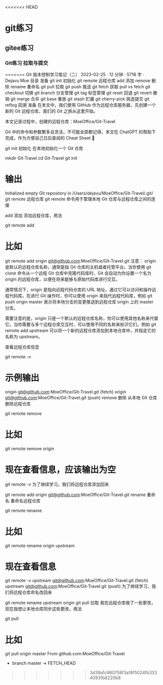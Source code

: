<<<<<<< HEAD
# git练习
## gitee练习
### Git练习  拉取与提交
=======
Git 版本控制学习笔记（二）
2023-02-25
 · 12 分钟 · 5718 字 · Dejavu Moe
目录
准备
git init 初始化
git remote 远程仓库
add 添加
remove 删除
rename 重命名
git pull 拉取
git push 推送
git fetch 获取
pull vs fetch
git checkout 切换
git branch 分支管理
git tag 标签管理
git reset 回退
git revert 撤销
git merge 合并
git base 重放
git stash 贮藏
git cherry-pick 挑选提交
git reflog 回溯
准备
在本文中，我们使用 GitHub 作为远程仓库服务器，先创建一个新的 Git 远程仓库，我们的 Git 之旅从这里开始。

本文记录过程中，创建的远程仓库：MoeOffice/Git-Travel

Git 中的命令和参数繁多且灵活，不可能全部都记得，本文在 ChatGPT 的帮助下完成，作为方便自己日后查阅的 Cheat Sheet 🤤

git init 初始化
在本地初始化一个 Git 仓库

mkdir Git-Travel
cd Git-Travel
git init
# 输出
Initialized empty Git repository in /Users/dejavu/MoeOffice/Git-Travel/.git/
git remote 远程仓库
git remote 命令用于管理本地 Git 仓库与远程仓库之间的连接

add 添加
添加远程仓库，用法

git remote add <name> <url>

# 比如
git remote add origin git@github.com:MoeOffice/Git-Travel.git
注意： origin是默认的远程仓库名称，通常是指 Git 仓库的主机或者托管平台。当你使用 git clone 命令从一个远程 Git 仓库中克隆代码库时，Git 会自动为你设置一个名为 origin 的远程仓库，以便在将来能够与原始代码库进行交互。

通常情况下，origin 是指向远程代码仓库的 URL 地址，通过它可以访问和操作远程代码库。在进行 Git 操作时，你可以使用 origin 来指代远程代码库，例如 git push origin master 表示将本地分支的变更推送到远程仓库 origin 上的 master 分支。

需要注意的是，origin 只是一个默认的远程仓库名称，你可以使用其他名称来代替它。当你需要与多个远程仓库交互时，可以使用不同的名称来标识它们，例如 git remote add upstream <url> 可以将一个新的远程仓库添加到本地仓库中，并指定它的名称为 upstream。

查看远程仓库信息

git remote -v

# 示例输出
origin	git@github.com:MoeOffice/Git-Travel.git (fetch)
origin	git@github.com:MoeOffice/Git-Travel.git (push)
remove 删除
从本地 Git 仓库删除远程仓库

git remote remove <name>

# 比如
git remote remove origin

# 现在查看信息，应该输出为空
git remote -v
为了继续学习，我们将远程仓库添加回来

git remote add origin git@github.com:MoeOffice/Git-Travel.git
rename 重命名
重命名远程仓库

git remote rename <old-name> <new-name>

# 比如
git remote rename origin upstream

# 现在查看信息
git remote -v
upstream	git@github.com:MoeOffice/Git-Travel.git (fetch)
upstream	git@github.com:MoeOffice/Git-Travel.git (push)
为了继续学习，我们将远程仓库命名改回来

git remote rename upstream origin
git pull 拉取
我在远程仓库做了一些更改，现在我想让本地仓库同步这些更改，用法

git pull <remote> <branch>

# 比如
git pull origin master
From github.com:MoeOffice/Git-Travel
 * branch            master     -> FETCH_HEAD
>>>>>>> 3d39a1c980758f3a18f5024fb33340931b8220b8
